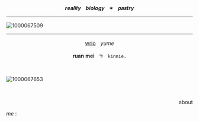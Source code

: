 <p align="center">𝒓𝒆𝒂𝒍𝒊𝒕𝒚ㅤ𝒃𝒊𝒐𝒍𝒐𝒈𝒚ㅤ✶ㅤ𝒑𝒂𝒔𝒕𝒓𝒚</p>

___
![1000067509](https://github.com/user-attachments/assets/235deb4b-9a12-43fe-aec6-982b70b7db24)
___

<p align="center">
 <a href="https://genshin-impact.fandom.com/wiki/Wriothesley">wrio</a>ㅤ<em>yume</em></p>
<p align="center">𝐫𝐮𝐚𝐧 𝐦𝐞𝐢ㅤ𖧧ㅤ<code>kinnie.</code></p>

<br>

![1000067653](https://github.com/user-attachments/assets/e9568ee4-c3fa-484d-a403-157639ff7a58)

<br>

<p align="right">about</p>

_me_ :
